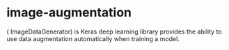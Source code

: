 # image-augmentation
( ImageDataGenerator) is Keras deep learning library provides the ability to use data augmentation automatically when training a model.
